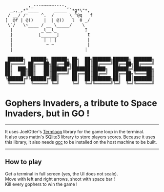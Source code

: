 <pre>
         ,_---~~~~~----._
  _,,_,*^____      _____``*g*\"*,
 / __/ /'     ^.  /      \ ^@q   f
[  @f | @))    |  | @))   l  0 _/
 \`/   \~____ / __ \_____/    \
  |           _l__l_           I
  }          [______]           I
  ]            | | |            |
  ]             ~ ~             |
  |                            |

 ██████╗  ██████╗ ██████╗ ██╗  ██╗███████╗██████╗ ███████╗    ██╗███╗   ██╗██╗   ██╗ █████╗ ██████╗ ███████╗██████╗ ███████╗
██╔════╝ ██╔═══██╗██╔══██╗██║  ██║██╔════╝██╔══██╗██╔════╝    ██║████╗  ██║██║   ██║██╔══██╗██╔══██╗██╔════╝██╔══██╗██╔════╝
██║  ███╗██║   ██║██████╔╝███████║█████╗  ██████╔╝███████╗    ██║██╔██╗ ██║██║   ██║███████║██║  ██║█████╗  ██████╔╝███████╗
██║   ██║██║   ██║██╔═══╝ ██╔══██║██╔══╝  ██╔══██╗╚════██║    ██║██║╚██╗██║╚██╗ ██╔╝██╔══██║██║  ██║██╔══╝  ██╔══██╗╚════██║
╚██████╔╝╚██████╔╝██║     ██║  ██║███████╗██║  ██║███████║    ██║██║ ╚████║ ╚████╔╝ ██║  ██║██████╔╝███████╗██║  ██║███████║
 ╚═════╝  ╚═════╝ ╚═╝     ╚═╝  ╚═╝╚══════╝╚═╝  ╚═╝╚══════╝    ╚═╝╚═╝  ╚═══╝  ╚═══╝  ╚═╝  ╚═╝╚═════╝ ╚══════╝╚═╝  ╚═╝╚══════╝
</pre>

# Gophers Invaders, a tribute to Space Invaders, but in GO !

---

It uses JoelOtter's [Termloop](https://github.com/JoelOtter/termloop) library for the game loop in the terminal.  
It also uses mattn's [SQlite3](https://github.com/mattn/go-sqlite3) library to store players scores. Because it uses this library, it also needs [gcc](https://gcc.gnu.org/) to be installed on the host machine to be built.

---

## How to play
Get a terminal in full screen (yes, the UI does not scale).  
Move with left and right arrows, shoot with space bar !  
Kill every gophers to win the game !